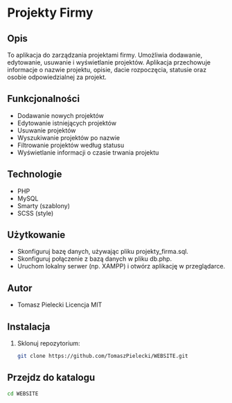 # Projekty Firmy

## Opis
To aplikacja do zarządzania projektami firmy. Umożliwia dodawanie, edytowanie, usuwanie i wyświetlanie projektów. Aplikacja przechowuje informacje o nazwie projektu, opisie, dacie rozpoczęcia, statusie oraz osobie odpowiedzialnej za projekt.

## Funkcjonalności
- Dodawanie nowych projektów
- Edytowanie istniejących projektów
- Usuwanie projektów
- Wyszukiwanie projektów po nazwie
- Filtrowanie projektów według statusu
- Wyświetlanie informacji o czasie trwania projektu

## Technologie
- PHP
- MySQL
- Smarty (szablony)
- SCSS (style)

## Użytkowanie
- Skonfiguruj bazę danych, używając pliku projekty_firma.sql.
- Skonfiguruj połączenie z bazą danych w pliku db.php.
- Uruchom lokalny serwer (np. XAMPP) i otwórz aplikację w przeglądarce.

## Autor
- Tomasz Pielecki Licencja MIT

## Instalacja
1. Sklonuj repozytorium:
   ```bash
   git clone https://github.com/TomaszPielecki/WEBSITE.git

## Przejdz do katalogu
   ```bash
   cd WEBSITE



